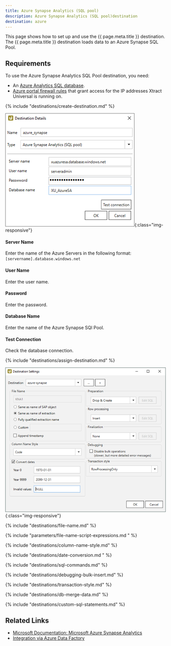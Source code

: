 ```yaml
---
title: Azure Synapse Analytics (SQL pool)
description: Azure Synapse Analytics (SQL pool)destination
destination: azure
---
```


This page shows how to set up and use the {{ page.meta.title }} destination. 
The {{ page.meta.title }} destination loads data to an Azure Synapse SQL Pool.

## Requirements

To use the Azure Synapse Analytics SQL Pool destination, you need:
- An [Azure Analytics SQL database](https://docs.microsoft.com/en-us/azure/azure-sql/database/single-database-create-quickstart?tabs=azure-portal).
- [Azure portal firewall rules](https://docs.microsoft.com/en-us/azure/azure-sql/database/secure-database-tutorial#create-firewall-rules) that grant access for the IP addresses Xtract Universal is running on.

{% include "destinations/create-destination.md" %}

![Destination-Details](../../assets/images/xu/documentation/destinations/azure-synapse/destination-details.png){:class="img-responsive"}

#### Server Name
Enter the name of the Azure Servers in the following format:<br>
`[servername].database.windows.net`

#### User Name
Enter the user name.

#### Password
Enter the password.

#### Database Name
Enter the name of the Azure Synapse SQl Pool.

#### Test Connection
Check the database connection.


{% include "destinations/assign-destination.md" %}

![Destination-settings](../../assets/images/xu/documentation/destinations/azure-synapse/destination-settings.png){:class="img-responsive"}

{% include "destinations/file-name.md" %}

{% include "parameters/file-name-script-expressions.md " %}

{% include "destinations/column-name-style.md" %}

{% include "destinations/date-conversion.md " %}

{% include "destinations/sql-commands.md" %}

{% include "destinations/debugging-bulk-insert.md" %}

{% include "destinations/transaction-style.md" %} 

{% include "destinations/db-merge-data.md" %} 

{% include "destinations/custom-sql-statements.md" %}

## Related Links
- [Microsoft Documentation: Microsoft Azure Synapse Analytics](https://docs.microsoft.com/en-us/azure/synapse-analytics/)
- [Integration via Azure Data Factory](../execute-and-automate/call-via-etl.md#integration-via-azure-data-factory)